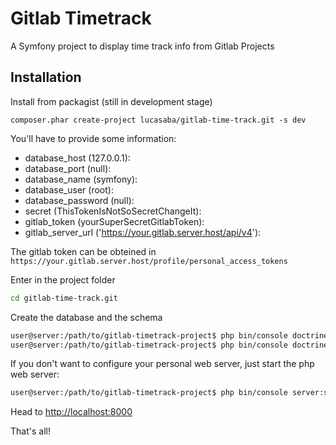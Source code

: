 Gitlab Timetrack
================

A Symfony project to display time track info from Gitlab Projects

Installation
------------

Install from packagist (still in development stage)

`composer.phar create-project lucasaba/gitlab-time-track.git -s dev`

You'll have to provide some information:

* database_host (127.0.0.1): 
* database_port (null): 
* database_name (symfony): 
* database_user (root): 
* database_password (null): 
* secret (ThisTokenIsNotSoSecretChangeIt): 
* gitlab_token (yourSuperSecretGitlabToken): 
* gitlab_server_url ('https://your.gitlab.server.host/api/v4'):

The gitlab token can be obteined in `https://your.gitlab.server.host/profile/personal_access_tokens` 

Enter in the project folder
```bash
cd gitlab-time-track.git
```
Create the database and the schema

```bash
user@server:/path/to/gitlab-timetrack-project$ php bin/console doctrine:database:create
user@server:/path/to/gitlab-timetrack-project$ php bin/console doctrine:schema:create

```

If you don't want to configure your personal web server, just start the php web server:

```bash
user@server:/path/to/gitlab-timetrack-project$ php bin/console server:start

```

Head to [http://localhost:8000](http://localhost:8000)

That's all!